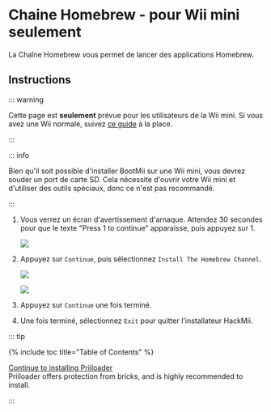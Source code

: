 # Chaine Homebrew - pour Wii mini seulement

La Chaîne Homebrew vous permet de lancer des applications Homebrew.

## Instructions

::: warning

Cette page est **seulement** prévue pour les utilisateurs de la Wii mini. Si vous avez une Wii normale, suivez [ce guide](hbc) à la place.

:::

::: info

Bien qu'il soit possible d'installer BootMii sur une Wii mini, vous devrez souder un port de carte SD. Cela nécessite d'ouvrir votre Wii mini et d'utiliser des outils spéciaux, donc ce n'est pas recommandé.

:::

1. Vous verrez un écran d'avertissement d'arnaque. Attendez 30 secondes pour que le texte "Press 1 to continue" apparaisse, puis appuyez sur 1.

   ![](/images/hackmii/scam.png)

2. Appuyez sur `Continue`, puis sélectionnez `Install The Homebrew Channel`.

   ![](/images/hackmii/hbc_install.png)

   ![](/images/hackmii/hbc_install_ok.png)

3. Appuyez sur `Continue` une fois terminé.

4. Une fois terminé, sélectionnez `Exit` pour quitter l'installateur HackMii.

::: tip

{% include toc title="Table of Contents" %}

[Continue to installing Priiloader](priiloader) <br> Priiloader offers protection from bricks, and is highly recommended to install.

:::
